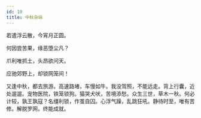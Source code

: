 ```yaml
---
id: 10
title: 中秋杂咏
---
```

若遣浮云散，今宵月正圆。

何因尝苦果，缘恶堕尘凡？

爪利唯抓土，头昂欲问天。

应驰郊野上，却锁网笼间！

<p class="note">又逢中秋，都去旅游。高速路堵，车慢如牛。我没驾照，不能远走。背上行囊，近处遛遛。宠物医院，铁笼锁狗。猫哭犬吠，苦境添愁。众生三世，草木一秋。何必计较，孰王孰寇？名缰利锁，作茧自囚。心浮气躁，乱跳狂吼。静待时至，唯有苦修。解脱罗网，终能成就。</p>
